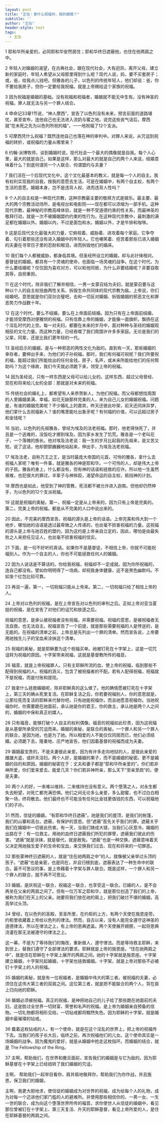 ```yaml
---
layout: post
title: "王怡｜拿什么祝福你，我的婚姻？"
subtitle: ''
author: "王怡"
header-style: text
tags:
  - 王怡
---
```

1
耶和华所亲爱的，必同耶和华安然居住；耶和华终日遮蔽他，也住在他两肩之中。

2
年轻人对婚姻的渴望，在古典社会，跟在现代社会，大有迥异。离开父母，建立新的家庭时，年轻人希望从父母那里得到什么呢？现代人说，妈，要不买套房子；或，爸，给我点儿钱吧。但雅各的儿子，以色列的传统年轻人，他们却说：爸，你不要给我房子，但你一定要给我祝福。就是上帝赐给这个家族的祝福。

3
因为祝福是婚姻的基础。没有祝福和祝福者，婚姻就不能无中生有。没有神圣的祝福，罪人就无法与另一个罪人结合。

4
申命记33章1节说，“神人摩西”，宣告了以色列没有未来，预言前面的道路堪忧，甚至宣布，连他自己也无法进入流奶与蜜之地。说完这些丧气话后，摩西就“在未死之先为以色列所祝的福”，一一地祝福了12个支派。

5
可摩西凭什么祝福？既然连他自己也落在神的审判中。对罪人来说，从咒诅到祝福的转折，或祝福的力量从哪里来？

6
约翰·派博牧师，谈到婚姻时说，现代社会一个最大的偶像就是自我。每个人心里，最大的就是自己。如果是这样，那么对最大的就是自己的两个人来说，结婚意味着什么？到底何谓另一个人联合、何谓盟约与夫妻？

7
我们活在一个后现代文化中，这个文化最基本的教义，就是每一个人的自主。我有权利实现我的自我，按我的意愿去生活。可是在婚姻中，有两个自主权，有两个生活的意愿。婚姻本身，岂不是违背人权、进而违背人性吗？

8
个人的自主权是一种现代宗教，这种宗教最主要的敬拜方式是娱乐。最主要、最大的两个宗教活动场所，是电视台和电影院——现在都可以浓缩为一部手机。这种现代宗教，最神秘的宗教高峰体验，就是一种不受道德约束的性关系，而最神圣的敬拜行动，就是一次不被婚姻盟约约束的性行为。在这种现代宗教中，最刺激的满足都在婚姻以外。婚姻以内，不过是面包和水。婚姻以外，才是牛排和咖啡。

9
这是后现代文化最强大的力量，它俯视着、威胁着、进攻着每个家庭。它争夺着、勾引着那些还没有进入婚姻中的年轻人。它也嘲笑着、挖苦着那些已进入婚姻的夫妻在寻常日子里的忍耐和眼泪，进而拆毁他们的婚床。

10
我们每个人都被威胁，都身临其境。但圣经所设立的婚姻，却与此针锋相对。基督徒的婚姻，都具有一个灵魂的使命，也面临一场灵魂的战争。在这个时代，为什么要结婚呢？仅仅因为喜欢对方，可以和他同居，为什么非要结婚呢？非要自取其辱，自担重担。

11
在这个时代，除非我们了解并相信，一男一女蒙召结为夫妇，就是蒙召要与这种以个人的自主权扭曲两性关系、拆毁生命共同体的现代宗教为敌。上帝说，你们结婚吧。意思就是你们双剑合璧吧，去和一切反对婚姻、拆毁婚姻的邪恶文化和罪恶势力作战数十年。

12
在这个时代，要么不结婚，要么在上帝面前结婚。因为只有在上帝面前结婚，才能领受摩西对便雅悯的祝福。只有信靠上帝的婚姻，才能像一面旗帜，飘扬在这个淫乱时代的上空。每一对夫妇，都要在未来的岁月中，面对种种与圣经的婚姻观相反的文化力量。而这种力量，已经吞噬了我们周围许许多多家庭。无论是我们的父辈，同辈，还是比我们更年轻的一代。

13
圣经启示的婚姻，是与一种邪恶的两性文化为敌的。直到有一天，那些婚姻的幸存者，要伸出手来，为他们的子孙祝福。那时，我们有何福可祝呢？我们所要祝的福，能超过我们所能给出的任何金钱，房子，名声，或未来所能给他们的任何帮助吗？为这个缘故，我们今天就必须跪下来，领受上帝的祝福。

14
因为圣经说，只有一样东西是父母可以给儿女的。这样东西，超过父母曾经、现在和将来给儿女的全部：那就是对未来的祝福。

15
传统社会的婚礼上，都希望有人来恭贺新人，为他们祝福。而父母都想找周围的人里婚姻美满、幸福，如花无缺那样完美的人，来为自己儿女的婚姻祝福。问题是，有谁的婚姻完美呢？不少婚礼上的嘉宾，昨天还彼此吵架，前天还同床异梦，他们拿什么去祝福新人？谁的嘴里能吐出象牙呢？有何福的价值，可以远超过房子和金钱呢？

16
当初，以色列的先祖雅各，曾经为埃及的法老祝福。那时，他老得快死了，并且是一个逃难的，没饭吃才挪到埃及。因为家乡发生了饥荒。雅各是一个老叫花子，一个落魄的族长。他对埃及法老说：我一生的岁月比起我的先祖来，是又苦又短。说了这话，他却颤颤巍巍地站起来，伸出手，为埃及法老祝福。

17
埃及法老，自称万王之王，是当时最庞大帝国的元首。可怜的雅各，拿什么去祝福人家呢？唯有一件事，就是雅各的神是耶和华。一个可怜的人，却是伟大上帝的子民。雅各的身上，什么都没有，但有神的话语和拯救的应许。所以他一生虽然艰难，也犯很大的罪过，半辈子与神摔跤，渴望命运的自主权，抵挡神的计划。

18
摩西也是如此，他受到了神的管教，死活都不被允许进入迦南。但他却仍然伸手，为以色列的12个支派祝福。

19
这就是祝福的奥秘。第一，祝福一定是从上帝来的，因为只有上帝是完美的。第二，完美上帝的祝福，都是从不完美的人口中说出来的。

20
因此，不完美的摩西宣告，祝福的源头是上帝的话语。上帝完美和伟大到一个地步，哪怕祂的话语是透过最卑微之人传递的，也丝毫不损害祝福的力量。这祝福的源头是上帝与祂百姓的盟约，因为这约是上帝亲自立定的，因此，哪怕是由最失败之人来担任见证人，也丝毫不损害祝福的信实。

21
下面，是一句不好听的真话。如果你不是基督徒，不相信上帝，你就不可能祝福别人。作为一个自主的人，你也不可能拯救任何人的婚姻。

22
因为人说话是不算话的。你给我祝福，祝福却不一定成就。因为你所祝福的，连自己都没有。譬如你明明得了一场病，却祝我身体健康，这不是黑色幽默吗。不如发个红包比较可靠。

23
再说一遍，第一，一切祝福只能从上帝来。第二，一切祝福只给了相信上帝的人。

24
上帝对以色列的祝福，是在上帝宣告对以色列的审判之后。正如上帝对亚当夏娃的祝福，是在宣告了对他们的诅咒和放逐之后。

祝福的意思，是承认被祝福者没有祝福，并需要祝福。祝福的意思，是被祝福者无法自救，也无法自主。祝福宣告了一个前提，就是那些需要祝福的人是悖逆的，是无能的。在祝福的清单之前，上帝总是先列出一个罪的清单。然而宣告说，上帝要用祂独生儿子的宝血来涂抹这个清单。

25
祝福的奥秘，就是耶稣要为这个祝福买单。祂被钉死在十字架上，这是一切咒诅转为祝福的原因。十字架带来祝福，这就是基督教所传的福音。

26
福音，就是上帝祝福罪人。只有主耶稣所流的血，使上帝的祝福，临到那些不配得到祝福的人。祝福的涵义，包含了被祝福者的不配。若有人配得祝福，祝福就不是祝福，而是付账和提现。

27
我拿什么拯救婚姻呢，除非耶稣真的这么做了。他的确情愿被钉死在十字架上，第三天的确从死里复活。在耶稣复活之后，你若要祝福别人，你的意思就是，让那位死而复活的耶稣来代替你吧，只有祂能祝福你，而且祂愿意祝福你。当祂祝福你时，你需要跪在祂面前，承认祂是你的君王，你的救主，承认祂是两个人之间的，婚姻的中保和真正的媒人。

28
只有福音，能够打破个人自主的权利偶像。福音的祝福如此珍贵，因为这祝福是从基督所承受的咒诅而来。婚姻的奥秘，是联合的奥秘。一个罪人和另一个罪人的联合，是因为祂，也是为了祂。所以相爱的人不能仅仅同居而已，他们必须结婚。必须跪下去，隆重地、庄严地宣告，他们因着基督的祝福而成为夫妻。

29
婚姻最宝贵的，不是夫妻彼此亲爱。因为有许多走向地狱的人，是彼此亲爱的雌雄大盗，或奸夫淫妇。两个人好，是婚姻的果子，而不是婚姻的秘密。更不是婚姻的目的和原因。婚姻的秘密在于：丈夫和妻子都是“耶和华所亲爱的”。你们若非神所爱，你们爱来爱去，能爱几天？你们若非神所亲，那么天下“至亲至疏”的，便是夫妻。

30
两个人的好，一来难以维持，二来维持也没有意义。两个堕落之人，对永生都失去盼望，对死亡都充满恐惧。他们之间无论多么亲爱，多么甜蜜，也不过白白相聚一场，终将散去。他们最终也不可能没有任何比金钱更值钱的东西，可以祝福他们的子孙。

31
然而，信徒的婚姻，“有耶和华终日遮蔽”。祂是我们的屋顶，是我们的帐篷，我们的山寨和高台。遮蔽，有保护的意思。但“遮蔽”首先关乎我们的罪。遮蔽关乎我们在婚姻中一切彼此伤害。有一天，当我们铸成大错，当我们心灰意冷，婚姻的出路在于：有一位救主，用祂的血终日遮蔽我们所犯的罪孽，遮蔽我们彼此的伤害。“遮蔽”就是涂抹，就是替代，就是赦免。“遮蔽”也是一种交换，遮蔽意味着天父决定用祂独生爱子的生命和宝血，来交换我们过去、现在和将来的一切罪恶。

32
那些蒙神终日遮蔽的人，就是“住在祂两肩之中”的人。就像被父亲举过头顶的孩子。“遮蔽”也是亲密，也是同在，并且归根到底，遮蔽表达了一种生命中的联合。最不可思议的事，是上帝藉着十字架与罪人联合。既是这样，一个罪人和另一个罪人的联合，就不再不可思议。

33
婚姻，是庆祝这一联合，祝福这一联合，也享受这一联合。已婚的人，是不会再坐在父亲的两肩之间了。但有一位万军之耶和华，就是那位创造了我们的上帝，被称为我们在天上的父亲。祂要将我们放在祂的肩上，把我们破烂不堪的婚姻，高高举过头顶。

34
曾经，在以色列的圣殿，至圣所里，在约柜的上方，有两个天使在施恩座旁。约柜里收藏着上帝给以色列的律法。然而，自古以来，没有人能完全遵守这神圣的道德律法，所以在律法之上，有上帝的恩典遮盖。两个天使展开翅膀，一起将恩典浇灌在那无法被遵守的律法之上。

这一幕，不是为了等待我们的悔改，重新做人，遵守律法。而是等待救主耶稣，来到世上，替我们遵守了全部律法的要求。耶稣就是上帝的施恩座。“住在祂两肩之中”，就是住在耶稣在十字架上展开的两肩之间。祂的十字架就是施恩座。十字架建立婚姻，十字架托起婚姻，十字架也拯救婚姻。十字架，就是上帝对那些不必被钉十字架上的人的祝福。

35
婚姻的奥秘，就是有一位祝福者，是婚姻中伟大的第三者。被祝福的夫妻，必须住在这伟大第三者的双肩之间。这位第三者，就是把不能联合的两个人，背在肩上归向祂的耶稣。

36
婚姻必须被祝福。真正的祝福，是神把祂自己的儿子给了那些跪在祂面前的夫妇。这是胜过全世界一切财富、荣誉和名声的祝福。是上帝为婚姻亲自预备的信物。一切礼物都将相形见绌，一切钻戒都将黯然失色。因为耶稣的十字架，就是婚姻中最璀璨的钻戒。

36
戴着这枚钻戒的人，有一个使命，就是在这个淫乱的世界上，把上帝的祝福传下去。当我们的孩子长大后，临终之前，再次祝福他们的儿女。这个使命其实是一场婚姻的战争。因为魔鬼的爱好，就是从婚姻中抢走这枚指环。而婚姻的结合，就是 The Fellowship of the Ring。

37
主啊，帮助我们，在世界和撒旦面前，宣告我们的婚姻是与它为敌的。因为耶稣基督在十字架上已经扭转了我们婚姻的咒诅。

主啊， 帮助我们一起举目看你，肩并肩地敬拜你，帮助我们为你作战，并且施恩，保卫我们的婚姻，

主啊，我更大胆地求，使信徒的婚姻成为对世界的祝福，成为给每个人的礼物，成为对每一个迈进他们家门槛的人的避难所。并使用那些相信你的、一男一女、一生一世的联合，成为向这个堕落世界所传的福音。求你使世人从信徒的婚姻中，看见那位曾被钉在十字架上、第三天复活、升天的耶稣基督，看见上帝所爱的人，是住在耶稣基督的两肩之间。